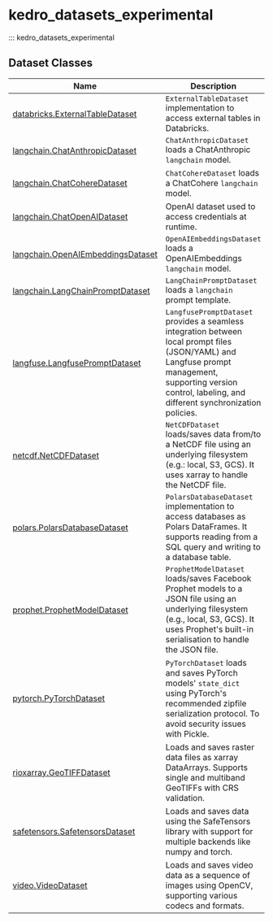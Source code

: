# kedro_datasets_experimental

::: kedro_datasets_experimental

## Dataset Classes

Name | Description
-----|------------
[databricks.ExternalTableDataset](databricks.ExternalTableDataset.md) | ``ExternalTableDataset`` implementation to access external tables in Databricks.
[langchain.ChatAnthropicDataset](langchain.ChatAnthropicDataset.md) | ``ChatAnthropicDataset`` loads a ChatAnthropic `langchain` model.
[langchain.ChatCohereDataset](langchain.ChatCohereDataset.md) | ``ChatCohereDataset`` loads a ChatCohere `langchain` model.
[langchain.ChatOpenAIDataset](langchain.ChatOpenAIDataset.md) | OpenAI dataset used to access credentials at runtime.
[langchain.OpenAIEmbeddingsDataset](langchain.OpenAIEmbeddingsDataset.md) | ``OpenAIEmbeddingsDataset`` loads a OpenAIEmbeddings `langchain` model.
[langchain.LangChainPromptDataset](langchain.LangChainPromptDataset.md) | ``LangChainPromptDataset`` loads a `langchain` prompt template.
[langfuse.LangfusePromptDataset](langfuse.LangfusePromptDataset.md) | ``LangfusePromptDataset`` provides a seamless integration between local prompt files (JSON/YAML) and Langfuse prompt management, supporting version control, labeling, and different synchronization policies.
[netcdf.NetCDFDataset](netcdf.NetCDFDataset.md) | ``NetCDFDataset`` loads/saves data from/to a NetCDF file using an underlying filesystem (e.g.: local, S3, GCS). It uses xarray to handle the NetCDF file.
[polars.PolarsDatabaseDataset](polars.PolarsDatabaseDataset.md) | ``PolarsDatabaseDataset`` implementation to access databases as Polars DataFrames. It supports reading from a SQL query and writing to a database table.
[prophet.ProphetModelDataset](prophet.ProphetModelDataset.md) | ``ProphetModelDataset`` loads/saves Facebook Prophet models to a JSON file using an underlying filesystem (e.g., local, S3, GCS). It uses Prophet's built-in serialisation to handle the JSON file.
[pytorch.PyTorchDataset](pytorch.PyTorchDataset.md) | ``PyTorchDataset`` loads and saves PyTorch models' `state_dict` using PyTorch's recommended zipfile serialization protocol. To avoid security issues with Pickle.
[rioxarray.GeoTIFFDataset](rioxarray.GeoTIFFDataset.md) | Loads and saves raster data files as xarray DataArrays. Supports single and multiband GeoTIFFs with CRS validation.
[safetensors.SafetensorsDataset](safetensors.SafetensorsDataset.md) | Loads and saves data using the SafeTensors library with support for multiple backends like numpy and torch.
[video.VideoDataset](video.VideoDataset.md) | Loads and saves video data as a sequence of images using OpenCV, supporting various codecs and formats.
